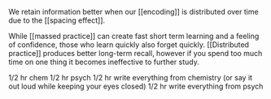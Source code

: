We retain information better when our [[encoding]] is distributed over time due to the [[spacing effect]]. 

While [[massed practice]] can create fast short term learning and a feeling of confidence, those who learn quickly also forget quickly. [[Distributed practice]] produces better long-term recall, however if you spend too much time on one thing it becomes ineffective to further study.

1/2 hr chem
1/2 hr psych
1/2 hr write everything from chemistry (or say it out loud while keeping your eyes closed)
1/2 hr write everything from psych